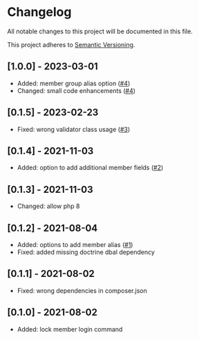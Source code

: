 # Changelog
All notable changes to this project will be documented in this file.

This project adheres to [Semantic Versioning](https://semver.org/spec/v2.0.0.html).

## [1.0.0] - 2023-03-01
- Added: member group alias option ([#4])
- Changed: small code enhancements ([#4])

## [0.1.5] - 2023-02-23
- Fixed: wrong validator class usage ([#3])

## [0.1.4] - 2021-11-03
- Added: option to add additional member fields ([#2])

## [0.1.3] - 2021-11-03
- Changed: allow php 8

## [0.1.2] - 2021-08-04
- Added: options to add member alias ([#1])
- Fixed: added missing doctrine dbal dependency

## [0.1.1] - 2021-08-02
- Fixed: wrong dependencies in composer.json

## [0.1.0] - 2021-08-02
- Added: lock member login command


[#4]: https://github.com/heimrichhannot/contao-advanced-member-bundle/pull/4
[#3]: https://github.com/heimrichhannot/contao-advanced-member-bundle/issues/3
[#2]: https://github.com/heimrichhannot/contao-advanced-member-bundle/pull/2
[#1]: https://github.com/heimrichhannot/contao-advanced-member-bundle/pull/1